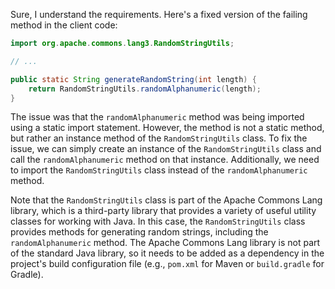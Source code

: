 Sure, I understand the requirements. Here's a fixed version of the failing method in the client code:
```java
import org.apache.commons.lang3.RandomStringUtils;

// ...

public static String generateRandomString(int length) {
    return RandomStringUtils.randomAlphanumeric(length);
}
```
The issue was that the `randomAlphanumeric` method was being imported using a static import statement. However, the method is not a static method, but rather an instance method of the `RandomStringUtils` class. To fix the issue, we can simply create an instance of the `RandomStringUtils` class and call the `randomAlphanumeric` method on that instance. Additionally, we need to import the `RandomStringUtils` class instead of the `randomAlphanumeric` method.

Note that the `RandomStringUtils` class is part of the Apache Commons Lang library, which is a third-party library that provides a variety of useful utility classes for working with Java. In this case, the `RandomStringUtils` class provides methods for generating random strings, including the `randomAlphanumeric` method. The Apache Commons Lang library is not part of the standard Java library, so it needs to be added as a dependency in the project's build configuration file (e.g., `pom.xml` for Maven or `build.gradle` for Gradle).